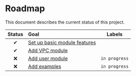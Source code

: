 # Roadmap

This document describes the current status of this project.


| Status | Goal | Labels | 
| :---: | :--- | --- | 
| ✔ | [Set up basic module features]() || 
| ✔ | [Add VPC module]() || 
| ❌ | [Add user module]() |`in progress`|
| ❌ | [Add examples]() |`in progress`|